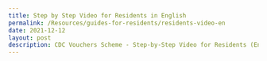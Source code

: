 ```yaml
---
title: Step by Step Video for Residents in English
permalink: /Resources/guides-for-residents/residents-video-en
date: 2021-12-12
layout: post
description: CDC Vouchers Scheme - Step-by-Step Video for Residents (English)
---
```

